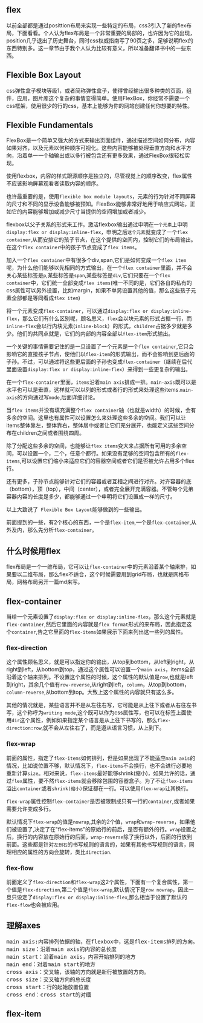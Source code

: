 ## flex ##
以前全部都是通过posittion布局来实现一些特定的布局，css3引入了新的flex布局，下面看看。个人认为flex布局是一个非常重要的局部的，也许因为它的出现，position几乎退出了历史舞台，同时css权威指南写了90页之多，足够说明flex的东西特别多。这一章节由于我个人认为比较有意义，所以准备翻译书中的一些东西。
## Flexible Box Layout ##
css弹性盒子模块等级1，或者简称弹性盒子，使得曾经输出很多种类的页面，组件，应用，图片库这个复杂的事情变得简单。使用FlexBox，你经常不需要一个css框架，使用很少的行的css，基本上能够为你的网站创建任何你想要的特性。
## Flexible Fundamentals ##
FlexBox是一个简单又强大的方式来输出页面组件，通过描述空间如何分布，内容如果对齐，以及元素以何种顺序可视化。这些内容能够被处理垂直方向和水平方向，沿着单一一个轴输出或以多行被包含还有更多效果，通过FlexBox很轻松实现。

使用flexbox，内容的样式跟源顺序是独立的，尽管视觉上的顺序改变，flex属性不应该影响屏幕观看者读取内容的顺序。

也许最重要的是，使用`flexible box module layouts`，元素的行为针对不同屏幕的尺寸和不同的显示设备能够被预知。FlexBox能够非常好地用于响应式网站，正如它的内容能够增加或减少尺寸当提供的空间增加或者减少。

flexbox以父子关系的形式来工作。激活flexbox输出通过申明在`一个元素`上申明`display:flex or display:inline-flex`，申明之后`这个元素`就变成了一个`flex container`,从而安排它的孩子节点，在这个提供的空间内，控制它们的布局输出。在这个`flex container`中的孩子节点变成了`flex items`。

加入一个`flex container`中有很多个div,span,它们是如何变成一个`flex item`呢，为什么他们能够以先相同的方式输出，在一个`flex container`里面，并不会关心某些标签是`p`,某些标签是`span`,某些标签是`div`,它们只要在一个`flex container`中，它们统一全部变成`flex items`(唯一不同的是，它们各自的私有的css属性可以另外设置，比如margin，如果不单另设置其他的值，那么这些孩子元素全部都是等同看成`flex item`)

将一个元素变成`flex-container`，可以通过`display:flex or display:inline-flex`，那么它们有什么区别呢，顾名思义，`flex`会以块元素的形式占据一行，而`inline-flex`会以行内块元素(`inline-block`）的形式，`children`占据多少就是多少。他们的共同点就是，它们的内部的内容全部以`flex-item`形式输出。

一个关键的事情需要记住的是一旦设置了一个元素是一个`flex container`,它只会影响它的直接孩子节点，使他们以`flex-item`的形式输出，而不会影响到更后面的子孙。不过，可以通过将这些更后面的子孙也变成`flex-container`（继续在后代里面设置`display:flex or display:inline-flex`）来得到一些更复杂的输出。

在一个`flex-container`里面，`items`沿着`main axis`排成一排。`main-axis`既可以是水平也可以是垂直，这样就可以以列的形式或者行的形式来处理这些items.`main-axis`的方向通过写`mode`,后面详细讨论。

当`flex items`并没有填充满整个`flex container`轴（也就是width）的时候，会有多余的空间。这里也有属性可以设置怎么来处理这些多余的空间。我们可以让items整体靠左，整体靠右，整体居中或者让它们充分展开，也能定义这些空间分布在children之间或者围绕四周。

除了分配这些多余的空间，也能够让`flex items`变大来占据所有可用的多余空间，可以设置一个，二个，任意个都行。如果没有足够的空间包含所有的`flex-items`,可以设置它们缩小来适应它们的容器空间或者它们是否被允许占用多个flex行。

还有更多，子孙节点能够针对它们的容器或者互相之间进行对齐。对齐容器的底（bottom），顶（top），中间（center），或者完全展开充满容器。不管每个兄弟容器内容的长度是多少，都能够通过一个申明将它们设置成一样的尺寸。

以上大致说了` Flexible Box Layout`能够做到的一些输出。

前面提到的一些，有2个核心的东西，一个是`flex-item`,一个是`flex-container`,从外及内，那么先分析`flex-container`。
## 什么时候用flex ##
flex布局是一个一维布局，它可以让`flex-container`中的元素沿着某个轴来排，如果要以二维布局，那么flex不适合，这个时候需要用到grid布局，也就是网格布局，网格布局另开一篇md来写。
## flex-container ##
当给一个元素设置了`display:flex or display:inline-flex`，那么这个元素就是`flex-container`,然后它里面的内容就是`flex format`形式的来布局，因此指定这个`container`,告之它里面的`flex-items`如果展示下面来列出这一些列的属性。
### flex-direction ###
这个属性顾名思义，就是可以指定你的输出，从top到bottom，从left到right，从right到left，从bottom到top，通过这个属性可以设置一个`main axis`，items全部沿着这个轴来排列。不设置这个属性的时候，这个属性的默认值是`row`,也就是left到right，其余几个值有`row-reverse`,从right到left，`column`，从top到bottom，`column-reverse`,从bottom到top。大致上这个属性的内容就只有这么多。

其他的情况就是，某些语言并不是从左往右写，它可能是从上往下或者从右往左书写，这个称呼为`writing mode`,这个既可以作为css属性写，也可以在标签上面使用`dir`这个属性，例如如果指定某个语言是从上往下书写的，那么`flex-direction:row`,就不会从左往右了，而是遵从语言习惯，从上到下。
### flex-wrap ###
前面的属性，指定了`flex-items`如何排列，但是如果出现了不能适应`main axis`的情况，比如说位置不够，默认情况下，`flex-items`不会换行，也不会进行必要地重新计算`size`。相对来说，`flex-items`最好能够shrink(缩小)，如果允许的话，通过`flex`属性，要不然`flex-items`就会移除包围的容器盒子。为了不让`flex-items`溢出`container`或者`shrink(缩小)`保证都在一行。可以使用`flex-wrap`让其换行。

`flex-wrap`属性控制`flex-container`是否被限制成只有一行的`container`,或者如果需要允许变成多行。

默认情况下`flex-wrap`的值是`nowrap`,其余的2个值，`wrap`和`wrap-reverse`，如果他们被设置了,决定了在"flex-items"的原始行的前后，是否有额外的行。`wrap`设置之后，换行的内容放在原始行的后面，`wrap-reverse`除了换行以外，后面的行放到前面。这些都是针对`左到右`的书写规则的语言的，如果有其他书写规则的语言，同理相应的属性的方向会旋转，类比`direction`.

### flex-flow ###
前面定义了`flex-direction`和`flex-wrap`这2个属性，下面有一个复合属性，第一个值是`flex-direction`,第二个值是`flex-wrap`,默认情况下是`row nowrap`，因此一旦只设定了`display:flex or display:inline-flex`,那么相当于设置了默认的`flex-flow`也会被应用。

## 理解axes ##
<pre>
main axis:内容排列依据的轴，在flexbox中，这是flex-items排列的方向。
main size：沿着main axis的内容的总长度
main start：沿着main axis，内容开始排列的地方
main end：对着main start的地方
cross axis：交叉轴，该轴的方向就是新行被放置的方向。
cross size：交叉轴方向的总长度
cross start：行的起始放置位置
cross end：cross start的对缅
</pre>
## flex-item ##